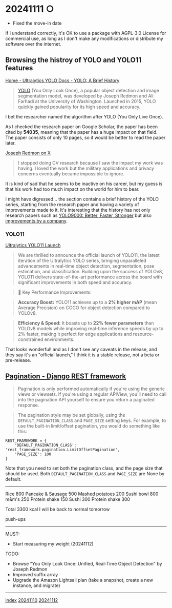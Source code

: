 <head><meta name="viewport" content="width=device-width, initial-scale=1.0, user-scalable=yes" /><meta charset="UTF-8"></head>

# 20241111 ○

- Fixed the move-in date

If I understand correctly, it\'s OK to use a package with AGPL-3.0 License for commercial use, as long as I don\'t make any modifications or distribute my software over the internet.

## Browsing the histroy of YOLO and YOLO11 features

[Home - Ultralytics YOLO Docs - YOLO: A Brief History](https://docs.ultralytics.com/#yolo-a-brief-history)

> [YOLO](https://arxiv.org/abs/1506.02640) (You Only Look Once), a popular object detection and image segmentation model, was developed by Joseph Redmon and Ali Farhadi at the University of Washington. Launched in 2015, YOLO quickly gained popularity for its high speed and accuracy.

I bet the researcher named the algorithm after YOLO (You Only Live Once).

As I checked the research paper on Google Scholar, the paper has been cited by **54035**, meaning that the paper has a huge impact on that field. The paper consists of only 10 pages, so it would be better to read the paper later.

[Joseph Redmon on X](https://x.com/pjreddie/status/1230524770350817280)

> I stopped doing CV research because I saw the impact my work was having. I loved the work but the military applications and privacy concerns eventually became impossible to ignore.

It is kind of sad that he seems to be inactive on his career, but my guess is that his work had too much impact on the world for him to bear.

I might have digressed... the section contains a brief history of the YOLO series, starting from the research paper and having a variety of improvements made to it. It\'s interesting that the history has not only research papers such as [YOLO9000: Better, Faster, Stronger](https://arxiv.org/abs/1612.08242) but also [improvements by a company](https://github.com/meituan/YOLOv6).

### YOLO11

[Ultralytics YOLO11 Launch](https://github.com/orgs/ultralytics/discussions/16603)

> We are thrilled to announce the official launch of YOLO11, the latest iteration of the Ultralytics YOLO series, bringing unparalleled advancements in real-time object detection, segmentation, pose estimation, and classification. Building upon the success of YOLOv8, YOLO11 delivers state-of-the-art performance across the board with significant improvements in both speed and accuracy.

> 🚀 Key Performance Improvements:

> **Accuracy Boost:** YOLO11 achieves up to a **2% higher mAP** (mean Average Precision) on COCO for object detection compared to YOLOv8.

> **Efficiency & Speed:** It boasts up to **22% fewer parameters** than YOLOv8 models while improving real-time inference speeds by up to 2% faster, making it perfect for edge applications and resource-constrained environments.

That looks wonderful! and as I don\'t see any caveats in the release, and they say it\'s an "official launch," I think it is a stable release, not a beta or pre-release.

## [Pagination - Django REST framework](https://www.django-rest-framework.org/api-guide/pagination/)

> Pagination is only performed automatically if you\'re using the generic views or viewsets. If you're using a regular APIView, you\'ll need to call into the pagination API yourself to ensure you return a paginated response.

> The pagination style may be set globally, using the `DEFAULT_PAGINATION_CLASS` and `PAGE_SIZE` setting keys. For example, to use the built-in limit/offset pagination, you would do something like this:

```
REST_FRAMEWORK = {
    'DEFAULT_PAGINATION_CLASS': 'rest_framework.pagination.LimitOffsetPagination',
    'PAGE_SIZE': 100
}
```

Note that you need to set both the pagination class, and the page size that should be used. Both `DEFAULT_PAGINATION_CLASS` and `PAGE_SIZE` are None by default.

---

Rice 800
Pancake & Sausage 500
Mashed potatoes 200
Sushi bowl 800
m&m\'s 250
Protein shake 150
Sushi 300
Protein shake 300

Total 3300 kcal I will be back to normal tomorrow

push-ups

---

MUST:

- Start measuring my weight (20241112)

TODO:

- Browse "You Only Look Once: Unified, Real-Time Object Detection" by Joseph Redmon
- Improved suffix array
- Upgrade the Amazon Lightsail plan (take a snapshot, create a new instance, and migrate)

---

[index](../../index.html)
[20241110](20241110.html)
[20241112](20241112.html)
